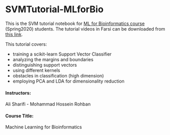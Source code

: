 # SVMTutorial-MLforBio
This is the SVM tutorial notebook for [ML for Bioinformatics course](http://ce.sharif.edu/courses/98-99/2/ce550-1/index.php) (Spring2020) students. The tutorial videos in Farsi can be downloaded from [this link](https://drive.google.com/file/d/1l50zrM6JVgqK6TgwatnUxqp1Eb7kLy9M/view).

This tutorial covers:
* training a scikit-learn Support Vector Classifier
* analyzing the margins and boundaries
* distinguishing support vectors
* using different kernels
* obstacles in classification (high dimension)
* employing PCA and LDA for dimensionality reduction 

#### Instructors:
Ali Sharifi - Mohammad Hossein Rohban
#### Course Title:
Machine Learning for Bioinformatics
